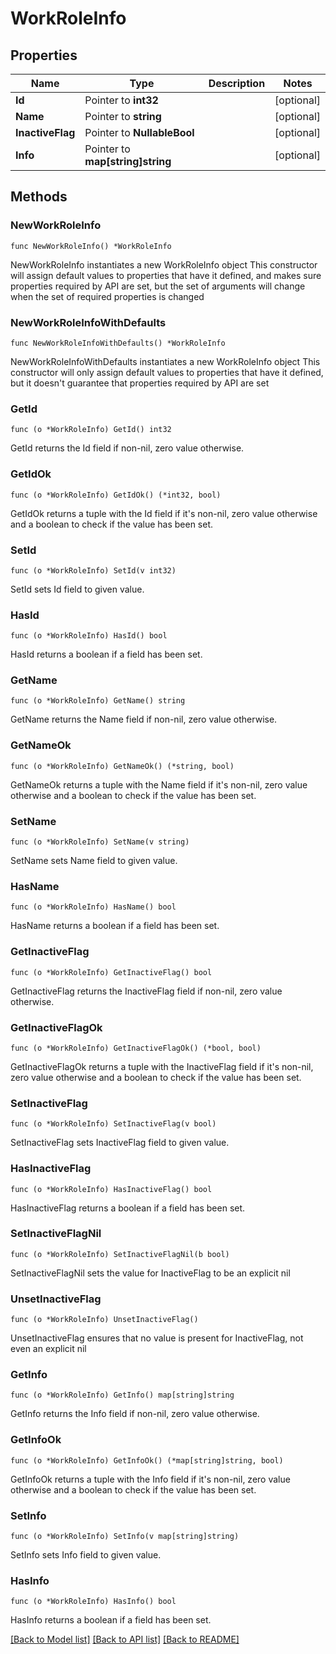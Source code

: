 # WorkRoleInfo

## Properties

Name | Type | Description | Notes
------------ | ------------- | ------------- | -------------
**Id** | Pointer to **int32** |  | [optional] 
**Name** | Pointer to **string** |  | [optional] 
**InactiveFlag** | Pointer to **NullableBool** |  | [optional] 
**Info** | Pointer to **map[string]string** |  | [optional] 

## Methods

### NewWorkRoleInfo

`func NewWorkRoleInfo() *WorkRoleInfo`

NewWorkRoleInfo instantiates a new WorkRoleInfo object
This constructor will assign default values to properties that have it defined,
and makes sure properties required by API are set, but the set of arguments
will change when the set of required properties is changed

### NewWorkRoleInfoWithDefaults

`func NewWorkRoleInfoWithDefaults() *WorkRoleInfo`

NewWorkRoleInfoWithDefaults instantiates a new WorkRoleInfo object
This constructor will only assign default values to properties that have it defined,
but it doesn't guarantee that properties required by API are set

### GetId

`func (o *WorkRoleInfo) GetId() int32`

GetId returns the Id field if non-nil, zero value otherwise.

### GetIdOk

`func (o *WorkRoleInfo) GetIdOk() (*int32, bool)`

GetIdOk returns a tuple with the Id field if it's non-nil, zero value otherwise
and a boolean to check if the value has been set.

### SetId

`func (o *WorkRoleInfo) SetId(v int32)`

SetId sets Id field to given value.

### HasId

`func (o *WorkRoleInfo) HasId() bool`

HasId returns a boolean if a field has been set.

### GetName

`func (o *WorkRoleInfo) GetName() string`

GetName returns the Name field if non-nil, zero value otherwise.

### GetNameOk

`func (o *WorkRoleInfo) GetNameOk() (*string, bool)`

GetNameOk returns a tuple with the Name field if it's non-nil, zero value otherwise
and a boolean to check if the value has been set.

### SetName

`func (o *WorkRoleInfo) SetName(v string)`

SetName sets Name field to given value.

### HasName

`func (o *WorkRoleInfo) HasName() bool`

HasName returns a boolean if a field has been set.

### GetInactiveFlag

`func (o *WorkRoleInfo) GetInactiveFlag() bool`

GetInactiveFlag returns the InactiveFlag field if non-nil, zero value otherwise.

### GetInactiveFlagOk

`func (o *WorkRoleInfo) GetInactiveFlagOk() (*bool, bool)`

GetInactiveFlagOk returns a tuple with the InactiveFlag field if it's non-nil, zero value otherwise
and a boolean to check if the value has been set.

### SetInactiveFlag

`func (o *WorkRoleInfo) SetInactiveFlag(v bool)`

SetInactiveFlag sets InactiveFlag field to given value.

### HasInactiveFlag

`func (o *WorkRoleInfo) HasInactiveFlag() bool`

HasInactiveFlag returns a boolean if a field has been set.

### SetInactiveFlagNil

`func (o *WorkRoleInfo) SetInactiveFlagNil(b bool)`

 SetInactiveFlagNil sets the value for InactiveFlag to be an explicit nil

### UnsetInactiveFlag
`func (o *WorkRoleInfo) UnsetInactiveFlag()`

UnsetInactiveFlag ensures that no value is present for InactiveFlag, not even an explicit nil
### GetInfo

`func (o *WorkRoleInfo) GetInfo() map[string]string`

GetInfo returns the Info field if non-nil, zero value otherwise.

### GetInfoOk

`func (o *WorkRoleInfo) GetInfoOk() (*map[string]string, bool)`

GetInfoOk returns a tuple with the Info field if it's non-nil, zero value otherwise
and a boolean to check if the value has been set.

### SetInfo

`func (o *WorkRoleInfo) SetInfo(v map[string]string)`

SetInfo sets Info field to given value.

### HasInfo

`func (o *WorkRoleInfo) HasInfo() bool`

HasInfo returns a boolean if a field has been set.


[[Back to Model list]](../README.md#documentation-for-models) [[Back to API list]](../README.md#documentation-for-api-endpoints) [[Back to README]](../README.md)


